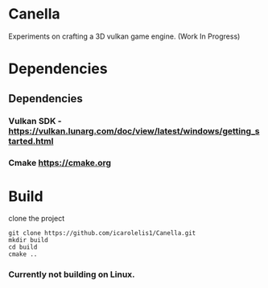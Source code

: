 # Canella

Experiments on crafting a 3D vulkan game engine.
(Work In Progress)

# Dependencies
## Dependencies
### Vulkan SDK - https://vulkan.lunarg.com/doc/view/latest/windows/getting_started.html
### Cmake https://cmake.org

# Build
clone the project 
```
git clone https://github.com/icarolelis1/Canella.git
mkdir build
cd build
cmake ..
```

### Currently not building on Linux.

